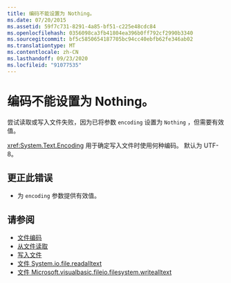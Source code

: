 ```yaml
---
title: 编码不能设置为 Nothing。
ms.date: 07/20/2015
ms.assetid: 59f7c731-8291-4a85-bf51-c225e48cdc84
ms.openlocfilehash: 0356098ca3fb41804ea396b0ff792cf2990b3340
ms.sourcegitcommit: bf5c5850654187705bc94cc40ebfb62fe346ab02
ms.translationtype: MT
ms.contentlocale: zh-CN
ms.lasthandoff: 09/23/2020
ms.locfileid: "91077535"
---
```

# <a name="encoding-cannot-be-set-to-nothing"></a>编码不能设置为 Nothing。

尝试读取或写入文件失败，因为已将参数 `encoding` 设置为 `Nothing` ，但需要有效值。  
  
 <xref:System.Text.Encoding> 用于确定写入文件时使用何种编码。 默认为 UTF-8。  
  
## <a name="to-correct-this-error"></a>更正此错误  
  
- 为 `encoding` 参数提供有效值。  
  
## <a name="see-also"></a>请参阅

- [文件编码](../developing-apps/programming/drives-directories-files/file-encodings.md)
- [从文件读取](../developing-apps/programming/drives-directories-files/reading-from-files.md)
- [写入文件](../developing-apps/programming/drives-directories-files/writing-to-files.md)
- [文件 System.io.file.readalltext](xref:Microsoft.VisualBasic.FileIO.FileSystem.ReadAllText%2A)
- [文件 Microsoft.visualbasic.fileio.filesystem.writealltext](xref:Microsoft.VisualBasic.FileIO.FileSystem.WriteAllText%2A)
